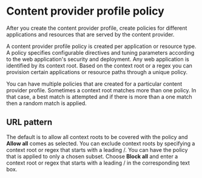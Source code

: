 # Content provider profile policy


After you create the content provider profile, create policies for different applications and resources that are served by the content provider.

A content provider profile policy is created per application or resource type. A policy specifies configurable directives and tuning parameters according to the web application's security and deployment. Any web application is identified by its context root. Based on the context root or a regex you can provision certain applications or resource paths through a unique policy.

You can have multiple policies that are created for a particular content provider profile. Sometimes a context root matches more than one policy. In that case, a best match is attempted and if there is more than a one match then a random match is applied.

## URL pattern

The default is to allow all context roots to be covered with the policy and **Allow all** comes as selected. You can exclude context roots by specifying a context root or regex that starts with a leading /. You can have the policy that is applied to only a chosen subset. Choose **Block all** and enter a context root or regex that starts with a leading / in the corresponding text box.

